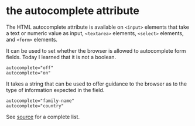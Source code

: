 # the autocomplete attribute

The HTML autocomplete attribute is available on `<input>` elements that take a text or numeric value as input, `<textarea>` elements, `<select>` elements, and `<form>` elements.

It can be used to set whether the browser is allowed to autocomplete form fields. Today I learned that it is not a boolean.

    autocomplete="off"
    autocomplete="on"

It takes a string that can be used to offer guidance to the browser as to the type of information expected in the field.

    autocomplete="family-name"
    autocomplete="country"

See [source](https://developer.mozilla.org/en-US/docs/Web/HTML/Attributes/autocomplete#Values) for a complete list.
